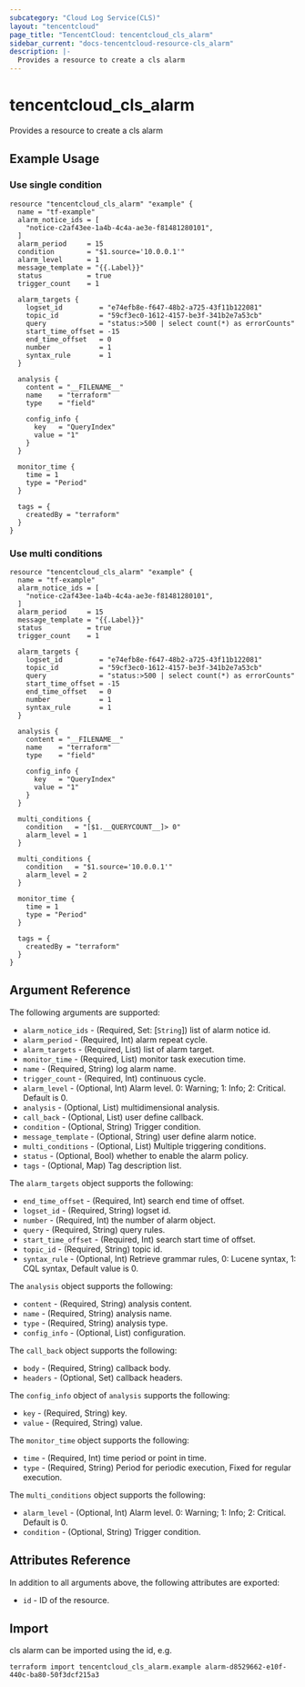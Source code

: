 ```yaml
---
subcategory: "Cloud Log Service(CLS)"
layout: "tencentcloud"
page_title: "TencentCloud: tencentcloud_cls_alarm"
sidebar_current: "docs-tencentcloud-resource-cls_alarm"
description: |-
  Provides a resource to create a cls alarm
---
```


# tencentcloud_cls_alarm

Provides a resource to create a cls alarm

## Example Usage

### Use single condition

```hcl
resource "tencentcloud_cls_alarm" "example" {
  name = "tf-example"
  alarm_notice_ids = [
    "notice-c2af43ee-1a4b-4c4a-ae3e-f81481280101",
  ]
  alarm_period     = 15
  condition        = "$1.source='10.0.0.1'"
  alarm_level      = 1
  message_template = "{{.Label}}"
  status           = true
  trigger_count    = 1

  alarm_targets {
    logset_id         = "e74efb8e-f647-48b2-a725-43f11b122081"
    topic_id          = "59cf3ec0-1612-4157-be3f-341b2e7a53cb"
    query             = "status:>500 | select count(*) as errorCounts"
    start_time_offset = -15
    end_time_offset   = 0
    number            = 1
    syntax_rule       = 1
  }

  analysis {
    content = "__FILENAME__"
    name    = "terraform"
    type    = "field"

    config_info {
      key   = "QueryIndex"
      value = "1"
    }
  }

  monitor_time {
    time = 1
    type = "Period"
  }

  tags = {
    createdBy = "terraform"
  }
}
```

### Use multi conditions

```hcl
resource "tencentcloud_cls_alarm" "example" {
  name = "tf-example"
  alarm_notice_ids = [
    "notice-c2af43ee-1a4b-4c4a-ae3e-f81481280101",
  ]
  alarm_period     = 15
  message_template = "{{.Label}}"
  status           = true
  trigger_count    = 1

  alarm_targets {
    logset_id         = "e74efb8e-f647-48b2-a725-43f11b122081"
    topic_id          = "59cf3ec0-1612-4157-be3f-341b2e7a53cb"
    query             = "status:>500 | select count(*) as errorCounts"
    start_time_offset = -15
    end_time_offset   = 0
    number            = 1
    syntax_rule       = 1
  }

  analysis {
    content = "__FILENAME__"
    name    = "terraform"
    type    = "field"

    config_info {
      key   = "QueryIndex"
      value = "1"
    }
  }

  multi_conditions {
    condition   = "[$1.__QUERYCOUNT__]> 0"
    alarm_level = 1
  }

  multi_conditions {
    condition   = "$1.source='10.0.0.1'"
    alarm_level = 2
  }

  monitor_time {
    time = 1
    type = "Period"
  }

  tags = {
    createdBy = "terraform"
  }
}
```

## Argument Reference

The following arguments are supported:

* `alarm_notice_ids` - (Required, Set: [`String`]) list of alarm notice id.
* `alarm_period` - (Required, Int) alarm repeat cycle.
* `alarm_targets` - (Required, List) list of alarm target.
* `monitor_time` - (Required, List) monitor task execution time.
* `name` - (Required, String) log alarm name.
* `trigger_count` - (Required, Int) continuous cycle.
* `alarm_level` - (Optional, Int) Alarm level. 0: Warning; 1: Info; 2: Critical. Default is 0.
* `analysis` - (Optional, List) multidimensional analysis.
* `call_back` - (Optional, List) user define callback.
* `condition` - (Optional, String) Trigger condition.
* `message_template` - (Optional, String) user define alarm notice.
* `multi_conditions` - (Optional, List) Multiple triggering conditions.
* `status` - (Optional, Bool) whether to enable the alarm policy.
* `tags` - (Optional, Map) Tag description list.

The `alarm_targets` object supports the following:

* `end_time_offset` - (Required, Int) search end time of offset.
* `logset_id` - (Required, String) logset id.
* `number` - (Required, Int) the number of alarm object.
* `query` - (Required, String) query rules.
* `start_time_offset` - (Required, Int) search start time of offset.
* `topic_id` - (Required, String) topic id.
* `syntax_rule` - (Optional, Int) Retrieve grammar rules, 0: Lucene syntax, 1: CQL syntax, Default value is 0.

The `analysis` object supports the following:

* `content` - (Required, String) analysis content.
* `name` - (Required, String) analysis name.
* `type` - (Required, String) analysis type.
* `config_info` - (Optional, List) configuration.

The `call_back` object supports the following:

* `body` - (Required, String) callback body.
* `headers` - (Optional, Set) callback headers.

The `config_info` object of `analysis` supports the following:

* `key` - (Required, String) key.
* `value` - (Required, String) value.

The `monitor_time` object supports the following:

* `time` - (Required, Int) time period or point in time.
* `type` - (Required, String) Period for periodic execution, Fixed for regular execution.

The `multi_conditions` object supports the following:

* `alarm_level` - (Optional, Int) Alarm level. 0: Warning; 1: Info; 2: Critical. Default is 0.
* `condition` - (Optional, String) Trigger condition.

## Attributes Reference

In addition to all arguments above, the following attributes are exported:

* `id` - ID of the resource.



## Import

cls alarm can be imported using the id, e.g.

```
terraform import tencentcloud_cls_alarm.example alarm-d8529662-e10f-440c-ba80-50f3dcf215a3
```

